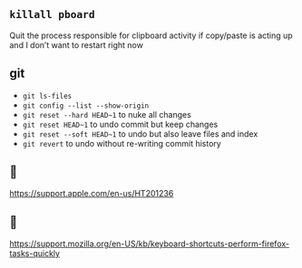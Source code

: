 ## `killall pboard`

Quit the process responsible for clipboard activity if copy/paste is acting up and I don’t want to restart right now

## git

- `git ls-files`
- `git config --list --show-origin`
- `git reset --hard HEAD~1` to nuke all changes
- `git reset HEAD~1` to undo commit but keep changes
- `git reset --soft HEAD~1` to undo but also leave files and index
- `git revert` to undo without re-writing commit history

## 🍏

https://support.apple.com/en-us/HT201236

## 🦊

https://support.mozilla.org/en-US/kb/keyboard-shortcuts-perform-firefox-tasks-quickly
